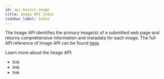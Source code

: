```yaml
---
id: api-basics-image
title: Image API Index
sidebar_label: Index
---
```



The Image API identifies the primary image(s) of a submitted web page and returns comprehensive information and metadata for each image.
The full API reference of Image API can be found [here](api-image).

Learn more about the Image API:

- link
- link
- link